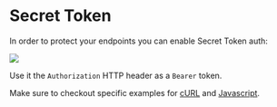 # Secret Token

In order to protect your endpoints you can enable Secret Token auth:

![](/token.gif)

Use it the `Authorization` HTTP header as a `Bearer` token.

Make sure to checkout specific examples for [cURL](/examples/curl) and  [Javascript](/examples/javascript).